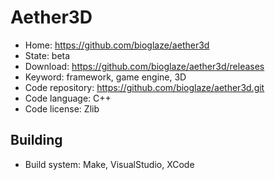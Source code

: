 # Aether3D

- Home: https://github.com/bioglaze/aether3d
- State: beta
- Download: https://github.com/bioglaze/aether3d/releases
- Keyword: framework, game engine, 3D
- Code repository: https://github.com/bioglaze/aether3d.git
- Code language: C++
- Code license: Zlib

## Building

- Build system: Make, VisualStudio, XCode
